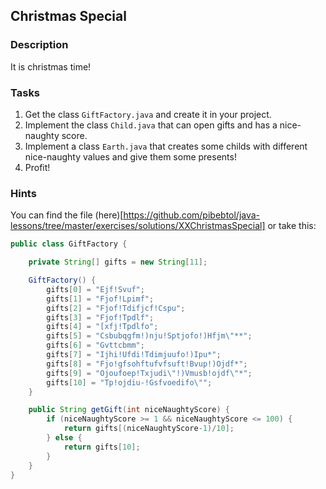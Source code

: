 ## Christmas Special

### Description
It is christmas time!



### Tasks
1. Get the class `GiftFactory.java` and create it in your project.
2. Implement the class `Child.java` that can open gifts and has a nice-naughty score.
3. Implement a class `Earth.java` that creates some childs with different nice-naughty values and give them some presents!
4. Profit!

### Hints
You can find the file (here)[https://github.com/pibebtol/java-lessons/tree/master/exercises/solutions/XXChristmasSpecial] or take this:
```java
public class GiftFactory {

	private String[] gifts = new String[11];

	GiftFactory() {
		gifts[0] = "Ejf!Svuf";
		gifts[1] = "Fjof!Lpimf";
		gifts[2] = "Fjof!Tdifjcf!Cspu";
		gifts[3] = "Fjof!Tpdlf";
		gifts[4] = "[xfj!Tpdlfo";
		gifts[5] = "Csbubqgfm!)nju!Sptjofo!)Hfjm\"**";
		gifts[6] = "Gvttcbmm";
		gifts[7] = "Ijhi!Ufdi!Tdimjuufo!)Ipu*";
		gifts[8] = "Fjo!gfsohftufvfsuft!Bvup!)Ojdf*";
		gifts[9] = "Ojoufoep!Txjudi\"!)Vmusb!ojdf\"*";
		gifts[10] = "Tp!ojdiu-!Gsfvoedifo\"";
	}

	public String getGift(int niceNaughtyScore) {
		if (niceNaughtyScore >= 1 && niceNaughtyScore <= 100) {
			return gifts[(niceNaughtyScore-1)/10];
		} else {
			return gifts[10];
		}
	}
}
```

